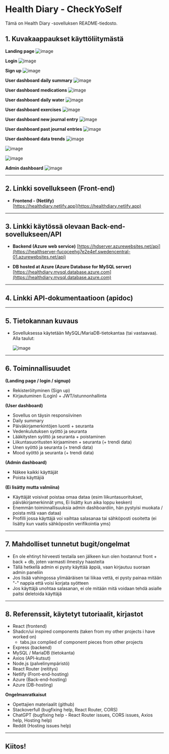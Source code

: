 # Health Diary - CheckYoSelf

Tämä on Health Diary -sovelluksen README-tiedosto.

## 1. Kuvakaappaukset käyttöliitymästä

**Landing page**
![image](https://github.com/user-attachments/assets/fb632779-8ee7-4507-aac5-4fbe7abd7386)

**Login**
![image](https://github.com/user-attachments/assets/e241423e-e1ca-4ebd-8fca-99337c2c864b)

**Sign up**
![image](https://github.com/user-attachments/assets/7c167305-d360-4c70-8106-553c46a43717)

**User dashboard daily summary**
![image](https://github.com/user-attachments/assets/9a1c8ca0-29d5-428e-a705-22b2ad91d02e)

**User dashboard medications**
![image](https://github.com/user-attachments/assets/3074e319-8780-4764-b613-860118d60ae6)

**User dashboard daily water**
![image](https://github.com/user-attachments/assets/91934cc4-05c4-4c55-9d25-ae9c84d1ab1c)

**User dashboard exercises**
![image](https://github.com/user-attachments/assets/0e6abf2d-628c-406c-b5fa-08e2959ca4f7)

**User dashboard new journal entry**
![image](https://github.com/user-attachments/assets/4a5b25cd-8e9a-431f-b405-5cb8231b024f)

**User dashboard past journal entries**
![image](https://github.com/user-attachments/assets/201c310b-9803-464e-a5d6-23fac4fefb0b)

**User dashboard data trends**
![image](https://github.com/user-attachments/assets/c3b5262b-bdde-4aec-a67e-c1b5aa40e465)

![image](https://github.com/user-attachments/assets/b53f7351-608a-42f3-b5a2-61324db090b2)

![image](https://github.com/user-attachments/assets/47bdc72c-0718-477c-8aaa-fcea49a321a1)

**Admin dashboard**
![image](https://github.com/user-attachments/assets/3f196e20-163f-4b83-822b-8081cb5e2545)


---

## 2. Linkki sovellukseen (Front-end)

- **Frontend - (Netlify)**  
  [https://healthdiary.netlify.app](https://healthdiary.netlify.app)

---

## 3. Linkki käytössä olevaan Back-end-sovellukseen/API

- **Backend (Azure web service)** 
  [https://hdserver.azurewebsites.net/api](https://healthserver-fucqceehg7e2e4ef.swedencentral-01.azurewebsites.net/api)

- **DB hosted at Azure (Azure Database for MySQL server)**
  [https://healthdiary.mysql.database.azure.com](https://healthdiary.mysql.database.azure.com)

---

## 4. Linkki API-dokumentaatioon (apidoc)


---

## 5. Tietokannan kuvaus

- Sovelluksessa käytetään MySQL/MariaDB-tietokantaa (tai vastaavaa). Alla taulut:

  ![image](https://github.com/user-attachments/assets/8d70a38b-5bab-4c43-bcf2-e3e68d1b62a9)

---

## 6. Toiminnallisuudet

**(Landing page / login / signup)**

- Rekisteröityminen (Sign up)
- Kirjautuminen (Login) + JWT/istunnonhallinta

**(User dashboard)**

- Sovellus on täysin responsiivinen
- Daily summary
- Päiväkirjamerkintöjen luonti + seuranta
- Vedenkulutuksen syöttö ja seuranta
- Lääkitysten syöttö ja seuranta + poistaminen
- Liikuntasuoritusten kirjaaminen + seuranta (+ trendi data)
- Unen syöttö ja seuranta (+ trendi data)
- Mood syöttö ja seuranta (+ trendi data)

**(Admin dashboard)**

- Näkee kaikki käyttäjät
- Poista käyttäjiä

**(Ei lisätty mutta valmiina)**

- Käyttäjät voisivat poistaa omaa dataa (esim liikuntasuoritukset, päiväkirjamerkinnät yms, Ei lisätty kun aika loppu kesken)
- Enemmän toiminnallisuuksia admin dashboardiin, hän pystyisi muokata / poista mitä vaan dataa)
- Profilli jossa käyttäjä voi vaihtaa salasanaa tai sähköposti osoitetta (ei lisätty kun vaatis sähköpostin verifikointia yms)

---

## 7. Mahdolliset tunnetut bugit/ongelmat

- En ole ehtinyt hirveesti testaila sen jälkeen kun olen hostannut front + back + db, joten varmasti ilmestyy haasteita
- Tällä hetkellä admin ei pysty käyttää äppiä, vaan kirjautuu suoraan admin paneliin
- Jos lisää vahingossa ylimääräisen tai liikaa vettä, ei pysty painaa mitään "-" nappia että voisi korjata syötteen
- Jos käyttäjä unohtaa salasanan, ei ole mitään mitä voidaan tehdä asialle paitsi deletoida käyttäjä

---

## 8. Referenssit, käytetyt tutoriaalit, kirjastot


- React (frontend)
- Shadcn/ui inspired components (taken from my other projects i have worked on)
    - tabs.jsx complied of component pieces from other projects
- Express (backend)
- MySQL / MariaDB (tietokanta)
- Axios (API-kutsut)
- Node.js (palvelinympäristö)
- React Router (reititys)
- Netlify (Front-end-hosting)
- Azure (Back-end-hosting)
- Azure (DB-hosting)

**Ongelmanratkaisut**

- Opettajien materiaalit (github)
- Stackoverfull (bugfixing help, React Router, CORS)
- ChatGPT (bugfixing help - React Router issues, CORS issues, Axios help, Hosting help)
- Reddit (Hosting issues help)


---

## Kiitos! 
  



